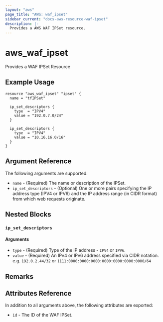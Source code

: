 ```yaml
---
layout: "aws"
page_title: "AWS: waf_ipset"
sidebar_current: "docs-aws-resource-waf-ipset"
description: |-
  Provides a AWS WAF IPSet resource.
---
```


# aws_waf_ipset

Provides a WAF IPSet Resource

## Example Usage

```hcl
resource "aws_waf_ipset" "ipset" {
  name = "tfIPSet"

  ip_set_descriptors {
    type  = "IPV4"
    value = "192.0.7.0/24"
  }

  ip_set_descriptors {
    type  = "IPV4"
    value = "10.16.16.0/16"
  }
}
```

## Argument Reference

The following arguments are supported:

* `name` - (Required) The name or description of the IPSet.
* `ip_set_descriptors` - (Optional) One or more pairs specifying the IP address type (IPV4 or IPV6) and the IP address range (in CIDR format) from which web requests originate.

## Nested Blocks

### `ip_set_descriptors`

#### Arguments

* `type` - (Required) Type of the IP address - `IPV4` or `IPV6`.
* `value` - (Required) An IPv4 or IPv6 address specified via CIDR notation.
	e.g. `192.0.2.44/32` or `1111:0000:0000:0000:0000:0000:0000:0000/64`

## Remarks

## Attributes Reference

In addition to all arguments above, the following attributes are exported:

* `id` - The ID of the WAF IPSet.
